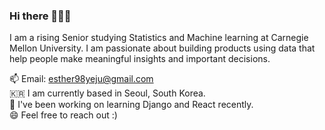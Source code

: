 ### Hi there 🙋🏻‍♀️ 
I am a rising Senior studying Statistics and Machine learning at Carnegie Mellon University. I am passionate about building products using data that help people make meaningful insights and important decisions. 

📫  Email: esther98yeju@gmail.com 
<br/>
🇰🇷  I am currently based in Seoul, South Korea.
<br/>
🌱  I've been working on learning Django and React recently.
<br/>
😄  Feel free to reach out :)





<!--
**YejuAhn/yejuahn** is a ✨ _special_ ✨ repository because its `README.md` (this file) appears on your GitHub profile.

Here are some ideas to get you started:

- 🔭 I’m currently working on ...
- 🌱 I’m currently learning ...
- 👯 I’m looking to collaborate on ...
- 🤔 I’m looking for help with ...
- 💬 Ask me about ...
- 📫 How to reach me: ...
- 😄 Pronouns: ...
- ⚡ Fun fact: ...
-->
